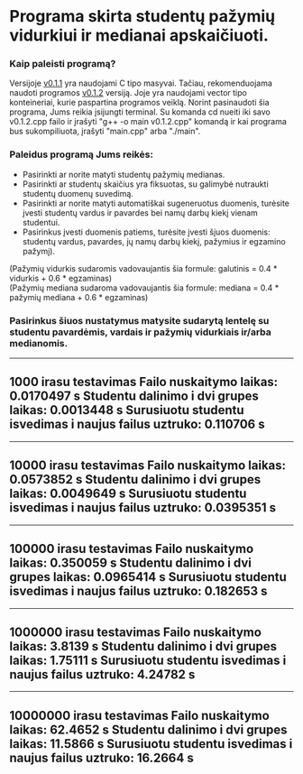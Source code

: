 ```

```

# Programa skirta studentų pažymių vidurkiui ir medianai apskaičiuoti.

### Kaip paleisti programą?<br>
Versijoje [v0.1.1](https://github.com/domastyd/Pazymys/blob/v0.1/v0.1.1.cpp) yra naudojami C tipo masyvai. Tačiau, rekomenduojama naudoti programos [v0.1.2](https://github.com/domastyd/Pazymys/blob/v0.1/v0.1.2.cpp) versiją. Joje yra naudojami vector tipo konteineriai, kurie paspartina programos veiklą. 
Norint pasinaudoti šia programa, Jums reikia įsijungti terminal. Su komanda cd nueiti iki savo v0.1.2.cpp failo ir įrašyti "g++ -o main v0.1.2.cpp" komandą ir kai programa bus sukompiliuota, įrašyti "main.cpp" arba "./main".

### Paleidus programą Jums reikės:<br>
- Pasirinkti ar norite matyti studentų pažymių medianas.
- Pasirinkti ar studentų skaičius yra fiksuotas, su galimybė nutraukti studentų duomenų suvedimą.
- Pasirinkti ar norite matyti automatiškai sugeneruotus duomenis, turėsite įvesti studentų vardus ir pavardes bei namų darbų kiekį vienam studentui.
- Pasirinkus įvesti duomenis patiems, turėsite įvesti šįuos duomenis: studentų vardus, pavardes, jų namų darbų kiekį, pažymius ir egzamino pažymį).

(Pažymių vidurkis sudaromis vadovaujantis šia formule: galutinis = 0.4 * vidurkis + 0.6 * egzaminas)<br>
(Pažymių mediana sudaroma vadovaujantis šia formule: mediana = 0.4 * pažymių mediana + 0.6 * egzaminas)<br>

### Pasirinkus šiuos nustatymus matysite sudarytą lentelę su studentu pavardėmis, vardais ir pažymių vidurkiais ir/arba medianomis.

-------------------------
1000 irasu testavimas
Failo nuskaitymo laikas: 0.0170497 s
Studentu dalinimo i dvi grupes laikas: 0.0013448 s
Surusiuotu studentu isvedimas i naujus failus uztruko: 0.110706 s
-------------------------
-------------------------
10000 irasu testavimas
Failo nuskaitymo laikas: 0.0573852 s
Studentu dalinimo i dvi grupes laikas: 0.0049649 s
Surusiuotu studentu isvedimas i naujus failus uztruko: 0.0395351 s
-------------------------
-------------------------
100000 irasu testavimas
Failo nuskaitymo laikas: 0.350059 s
Studentu dalinimo i dvi grupes laikas: 0.0965414 s
Surusiuotu studentu isvedimas i naujus failus uztruko: 0.182653 s
-------------------------
-------------------------
1000000 irasu testavimas
Failo nuskaitymo laikas: 3.8139 s
Studentu dalinimo i dvi grupes laikas: 1.75111 s
Surusiuotu studentu isvedimas i naujus failus uztruko: 4.24782 s
-------------------------
-------------------------
10000000 irasu testavimas
Failo nuskaitymo laikas: 62.4652 s
Studentu dalinimo i dvi grupes laikas: 11.5866 s
Surusiuotu studentu isvedimas i naujus failus uztruko: 16.2664 s
-------------------------
